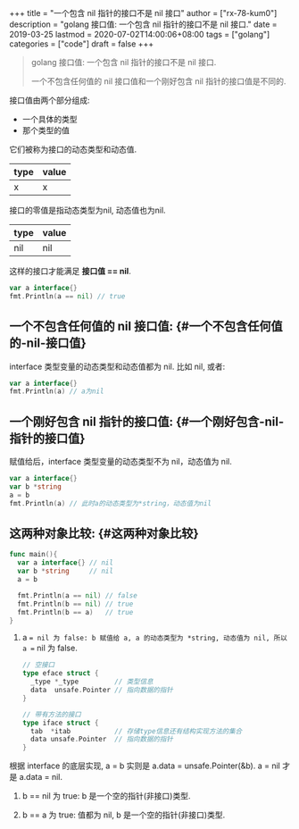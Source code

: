 +++
title = "一个包含 nil 指针的接口不是 nil 接口"
author = ["rx-78-kum0"]
description = "golang 接口值: 一个包含 nil 指针的接口不是 nil 接口."
date = 2019-03-25
lastmod = 2020-07-02T14:00:06+08:00
tags = ["golang"]
categories = ["code"]
draft = false
+++

> golang 接口值: 一个包含 nil 指针的接口不是 nil 接口.
>
> 一个不包含任何值的 nil 接口值和一个刚好包含 nil 指针的接口值是不同的.

接口值由两个部分组成:

-   一个具体的类型
-   那个类型的值

它们被称为接口的动态类型和动态值.

| type | value |
|------|-------|
| x    | x     |

接口的零值是指动态类型为nil, 动态值也为nil.

| type | value |
|------|-------|
| nil  | nil   |

这样的接口才能满足 **接口值 == nil**.

```go
var a interface{}
fmt.Println(a == nil) // true
```


## 一个不包含任何值的 nil 接口值: {#一个不包含任何值的-nil-接口值}

interface 类型变量的动态类型和动态值都为 nil.
比如 nil, 或者:

```go
var a interface{}
fmt.Println(a) // a为nil
```


## 一个刚好包含 nil 指针的接口值: {#一个刚好包含-nil-指针的接口值}

赋值给后，interface 类型变量的动态类型不为 nil，动态值为 nil.

```go
var a interface{}
var b *string
a = b
fmt.Println(a) // 此时a的动态类型为*string，动态值为nil
```


## 这两种对象比较: {#这两种对象比较}

```go
func main(){
  var a interface{} // nil
  var b *string     // nil
  a = b

  fmt.Println(a == nil) // false
  fmt.Println(b == nil) // true
  fmt.Println(b == a)   // true
}
```

1.  a `= nil 为 false:
       b 赋值给 a, a 的动态类型为 *string, 动态值为 nil, 所以 a =` nil 为 false.

    ```go
    // 空接口
    type eface struct {
      _type *_type         // 类型信息
      data  unsafe.Pointer // 指向数据的指针
    }

    // 带有方法的接口
    type iface struct {
      tab  *itab           // 存储type信息还有结构实现方法的集合
      data unsafe.Pointer  // 指向数据的指针
    }
    ```

根据 interface 的底层实现,  a = b 实则是 a.data = unsafe.Pointer(&b). a = nil 才是 a.data = nil.

1.  b == nil 为 true: b 是一个空的指针(非接口)类型.

2.  b == a 为 true: 值都为 nil, b 是一个空的指针(非接口)类型.

